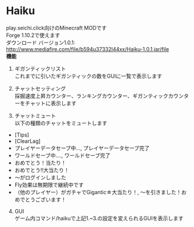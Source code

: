 # Haiku  
play.seichi.click向けのMinecraft MODです  
Forge 1.10.2で使えます  
ダウンロード バージョン1.0.1: <http://www.mediafire.com/file/b594u37332l44xx/Haiku-1.0.1.jar/file>  
**機能**
1. ギガンティックリスト  
これまでに引いたギガンティックの数をGUIに一覧で表示します  

2. チャットセッティング  
採掘速度上昇カウンター、ランキングカウンター、ギガンティックカウンターをチャットに表示します  

3. チャットミュート  
以下の種類のチャットをミュートします  
* [Tips]  
* [ClearLag]  
* プレイヤーデータセーブ中…, プレイヤーデータセーブ完了  
* ワールドセーブ中...., ワールドセーブ完了  
* おめでとう！当たり！  
* おめでとう‼︎大当たり！  
* 〜がログインしました  
* Fly効果は無期限で継続中です  
* （他のプレイヤー）がガチャでGigantic☆大当たり！, 〜を引きました！おめでとうございます！  

4. GUI  
ゲーム内コマンド/haikuで上記1.~3.の設定を変えられるGUIを表示します
